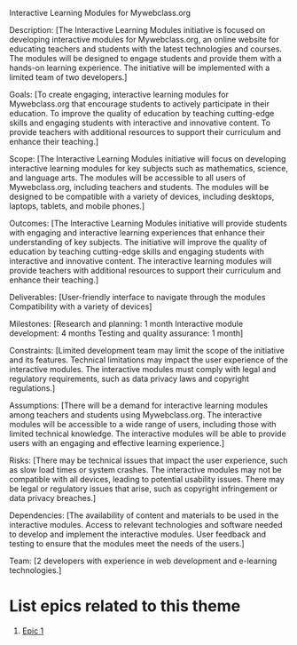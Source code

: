 Interactive Learning Modules for Mywebclass.org

Description: [The Interactive Learning Modules initiative is focused on developing interactive modules for Mywebclass.org, an online website for educating teachers and students with the latest technologies and courses. The modules will be designed to engage students and provide them with a hands-on learning experience. The initiative will be implemented with a limited team of two developers.]

Goals: [To create engaging, interactive learning modules for Mywebclass.org that encourage students to actively participate in their education.
To improve the quality of education by teaching cutting-edge skills and engaging students with interactive and innovative content.
To provide teachers with additional resources to support their curriculum and enhance their teaching.]

Scope: [The Interactive Learning Modules initiative will focus on developing interactive learning modules for key subjects such as mathematics, science, and language arts.
The modules will be accessible to all users of Mywebclass.org, including teachers and students.
The modules will be designed to be compatible with a variety of devices, including desktops, laptops, tablets, and mobile phones.]

Outcomes: [The Interactive Learning Modules initiative will provide students with engaging and interactive learning experiences that enhance their understanding of key subjects.
The initiative will improve the quality of education by teaching cutting-edge skills and engaging students with interactive and innovative content.
The interactive learning modules will provide teachers with additional resources to support their curriculum and enhance their teaching.]

Deliverables: [User-friendly interface to navigate through the modules
Compatibility with a variety of devices]

Milestones: [Research and planning: 1 month
Interactive module development: 4 months
Testing and quality assurance: 1 month]

Constraints: [Limited development team may limit the scope of the initiative and its features.
Technical limitations may impact the user experience of the interactive modules.
The interactive modules must comply with legal and regulatory requirements, such as data privacy laws and copyright regulations.]

Assumptions: [There will be a demand for interactive learning modules among teachers and students using Mywebclass.org.
The interactive modules will be accessible to a wide range of users, including those with limited technical knowledge.
The interactive modules will be able to provide users with an engaging and effective learning experience.]

Risks: [There may be technical issues that impact the user experience, such as slow load times or system crashes.
The interactive modules may not be compatible with all devices, leading to potential usability issues.
There may be legal or regulatory issues that arise, such as copyright infringement or data privacy breaches.]

Dependencies: [The availability of content and materials to be used in the interactive modules.
Access to relevant technologies and software needed to develop and implement the interactive modules.
User feedback and testing to ensure that the modules meet the needs of the users.]

Team: [2 developers with experience in web development and e-learning technologies.]

# List epics related to this theme
1. [Epic 1](documentation/templates/theme/initiatives/epics/epic_template.md)